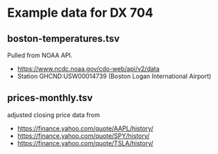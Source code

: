 # Example data for DX 704

## boston-temperatures.tsv

Pulled from NOAA API.
* https://www.ncdc.noaa.gov/cdo-web/api/v2/data
* Station GHCND:USW00014739 (Boston Logan International Airport)

## prices-monthly.tsv

adjusted closing price data from
* https://finance.yahoo.com/quote/AAPL/history/
* https://finance.yahoo.com/quote/SPY/history/
* https://finance.yahoo.com/quote/TSLA/history/
